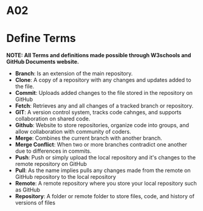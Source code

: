 # A02
<h1>Define Terms</h1>
<strong>NOTE: All Terms and definitions made possible through W3schools and GitHub Documents website.</strong>
<ul>
    <li><strong>Branch</strong>: Is an extension of the main repository. </li>
    <li><strong>Clone</strong>: A copy of a repository with any changes and updates added to the file. </li>
    <li><strong>Commit</strong>: Uploads added changes to the file stored in the repository on GitHub</li>
    <li><strong>Fetch</strong>: Retrieves any and all changes of a tracked branch or repository.</li>
    <li><strong>GIT</strong>: A version control system, tracks code cahnges, and supports collaboration on shared code.</li>
    <li><strong>Github</strong>: Website to store repositories, organize code into groups, and allow collaboration with community of coders.</li>
    <li><strong>Merge</strong>: Combines the current branch with another branch.</li>
    <li><strong>Merge Conflict</strong>: When two or more branches contradict one another due to differences in commits. </li>
    <li><strong>Push</strong>: Push or simply upload the local repository and it's changes to the remote repository on GitHub</li>
    <li><strong>Pull</strong>: As the name implies pulls any changes made from the remote on GitHub repository to the local repository </li>
    <li><strong>Remote</strong>: A remote repository where you store your local repository such as GitHub</li>
    <li><strong>Repository</strong>: A folder or remote folder to store files, code, and history of versions of files</li>
</ul>